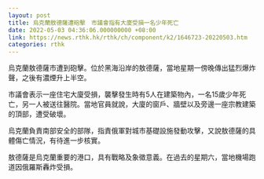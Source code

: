 ```yaml
---
layout: post
title: 烏克蘭敖德薩遭砲擊　市議會指有大廈受損一名少年死亡
date: 2022-05-03 04:36:06.000000000 +08:00
link: https://news.rthk.hk/rthk/ch/component/k2/1646723-20220503.htm
categories: rthk
---
```


烏克蘭敖德薩市遭到砲擊。位於黑海沿岸的敖德薩，當地星期一傍晚傳出猛烈爆炸聲，之後有濃煙升上半空。

市議會表示一座住宅大廈受損，襲擊發生時有5人在建築物內，一名15歲少年死亡，另一人被送往醫院。當地官員就說，大廈的窗戶、牆壁以及旁邊一座宗教建築的頂部，遭受破壞。

烏克蘭負責南部安全的部隊，指責俄軍對城市基礎設施發動攻擊，又說敖德薩的具體傷亡情況，有待進一步核實。

敖德薩是烏克蘭重要的港口，具有戰略及象徵意義。在過去的星期六，當地機場跑道因俄羅斯轟炸受損。
